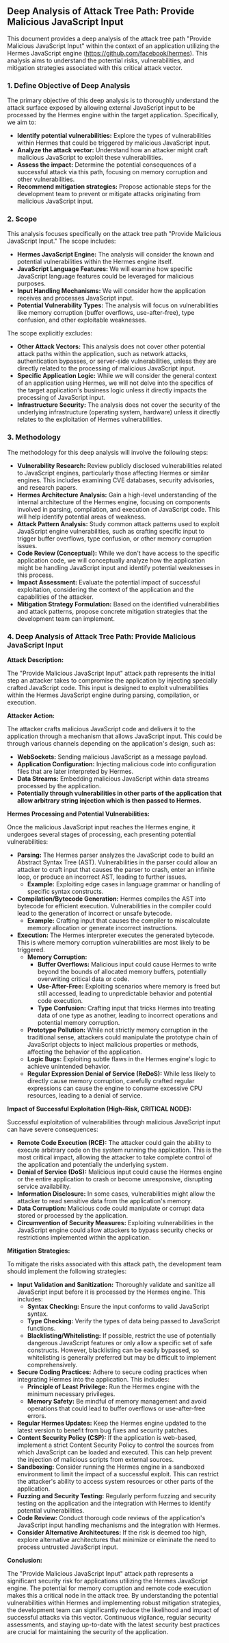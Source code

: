 ## Deep Analysis of Attack Tree Path: Provide Malicious JavaScript Input

This document provides a deep analysis of the attack tree path "Provide Malicious JavaScript Input" within the context of an application utilizing the Hermes JavaScript engine (https://github.com/facebook/hermes). This analysis aims to understand the potential risks, vulnerabilities, and mitigation strategies associated with this critical attack vector.

### 1. Define Objective of Deep Analysis

The primary objective of this deep analysis is to thoroughly understand the attack surface exposed by allowing external JavaScript input to be processed by the Hermes engine within the target application. Specifically, we aim to:

* **Identify potential vulnerabilities:**  Explore the types of vulnerabilities within Hermes that could be triggered by malicious JavaScript input.
* **Analyze the attack vector:**  Understand how an attacker might craft malicious JavaScript to exploit these vulnerabilities.
* **Assess the impact:**  Determine the potential consequences of a successful attack via this path, focusing on memory corruption and other vulnerabilities.
* **Recommend mitigation strategies:**  Propose actionable steps for the development team to prevent or mitigate attacks originating from malicious JavaScript input.

### 2. Scope

This analysis focuses specifically on the attack tree path "Provide Malicious JavaScript Input."  The scope includes:

* **Hermes JavaScript Engine:**  The analysis will consider the known and potential vulnerabilities within the Hermes engine itself.
* **JavaScript Language Features:**  We will examine how specific JavaScript language features could be leveraged for malicious purposes.
* **Input Handling Mechanisms:**  We will consider how the application receives and processes JavaScript input.
* **Potential Vulnerability Types:**  The analysis will focus on vulnerabilities like memory corruption (buffer overflows, use-after-free), type confusion, and other exploitable weaknesses.

The scope explicitly excludes:

* **Other Attack Vectors:**  This analysis does not cover other potential attack paths within the application, such as network attacks, authentication bypasses, or server-side vulnerabilities, unless they are directly related to the processing of malicious JavaScript input.
* **Specific Application Logic:**  While we will consider the general context of an application using Hermes, we will not delve into the specifics of the target application's business logic unless it directly impacts the processing of JavaScript input.
* **Infrastructure Security:**  The analysis does not cover the security of the underlying infrastructure (operating system, hardware) unless it directly relates to the exploitation of Hermes vulnerabilities.

### 3. Methodology

The methodology for this deep analysis will involve the following steps:

* **Vulnerability Research:**  Review publicly disclosed vulnerabilities related to JavaScript engines, particularly those affecting Hermes or similar engines. This includes examining CVE databases, security advisories, and research papers.
* **Hermes Architecture Analysis:**  Gain a high-level understanding of the internal architecture of the Hermes engine, focusing on components involved in parsing, compilation, and execution of JavaScript code. This will help identify potential areas of weakness.
* **Attack Pattern Analysis:**  Study common attack patterns used to exploit JavaScript engine vulnerabilities, such as crafting specific input to trigger buffer overflows, type confusion, or other memory corruption issues.
* **Code Review (Conceptual):**  While we don't have access to the specific application code, we will conceptually analyze how the application might be handling JavaScript input and identify potential weaknesses in this process.
* **Impact Assessment:**  Evaluate the potential impact of successful exploitation, considering the context of the application and the capabilities of the attacker.
* **Mitigation Strategy Formulation:**  Based on the identified vulnerabilities and attack patterns, propose concrete mitigation strategies that the development team can implement.

### 4. Deep Analysis of Attack Tree Path: Provide Malicious JavaScript Input

**Attack Description:**

The "Provide Malicious JavaScript Input" attack path represents the initial step an attacker takes to compromise the application by injecting specially crafted JavaScript code. This input is designed to exploit vulnerabilities within the Hermes JavaScript engine during parsing, compilation, or execution.

**Attacker Action:**

The attacker crafts malicious JavaScript code and delivers it to the application through a mechanism that allows JavaScript input. This could be through various channels depending on the application's design, such as:

* **WebSockets:** Sending malicious JavaScript as a message payload.
* **Application Configuration:** Injecting malicious code into configuration files that are later interpreted by Hermes.
* **Data Streams:** Embedding malicious JavaScript within data streams processed by the application.
* **Potentially through vulnerabilities in other parts of the application that allow arbitrary string injection which is then passed to Hermes.**

**Hermes Processing and Potential Vulnerabilities:**

Once the malicious JavaScript input reaches the Hermes engine, it undergoes several stages of processing, each presenting potential vulnerabilities:

* **Parsing:** The Hermes parser analyzes the JavaScript code to build an Abstract Syntax Tree (AST). Vulnerabilities in the parser could allow an attacker to craft input that causes the parser to crash, enter an infinite loop, or produce an incorrect AST, leading to further issues.
    * **Example:**  Exploiting edge cases in language grammar or handling of specific syntax constructs.
* **Compilation/Bytecode Generation:** Hermes compiles the AST into bytecode for efficient execution. Vulnerabilities in the compiler could lead to the generation of incorrect or unsafe bytecode.
    * **Example:**  Crafting input that causes the compiler to miscalculate memory allocation or generate incorrect instructions.
* **Execution:** The Hermes interpreter executes the generated bytecode. This is where memory corruption vulnerabilities are most likely to be triggered.
    * **Memory Corruption:**
        * **Buffer Overflows:**  Malicious input could cause Hermes to write beyond the bounds of allocated memory buffers, potentially overwriting critical data or code.
        * **Use-After-Free:**  Exploiting scenarios where memory is freed but still accessed, leading to unpredictable behavior and potential code execution.
        * **Type Confusion:**  Crafting input that tricks Hermes into treating data of one type as another, leading to incorrect operations and potential memory corruption.
    * **Prototype Pollution:**  While not strictly memory corruption in the traditional sense, attackers could manipulate the prototype chain of JavaScript objects to inject malicious properties or methods, affecting the behavior of the application.
    * **Logic Bugs:**  Exploiting subtle flaws in the Hermes engine's logic to achieve unintended behavior.
    * **Regular Expression Denial of Service (ReDoS):**  While less likely to directly cause memory corruption, carefully crafted regular expressions can cause the engine to consume excessive CPU resources, leading to a denial of service.

**Impact of Successful Exploitation (High-Risk, CRITICAL NODE):**

Successful exploitation of vulnerabilities through malicious JavaScript input can have severe consequences:

* **Remote Code Execution (RCE):**  The attacker could gain the ability to execute arbitrary code on the system running the application. This is the most critical impact, allowing the attacker to take complete control of the application and potentially the underlying system.
* **Denial of Service (DoS):**  Malicious input could cause the Hermes engine or the entire application to crash or become unresponsive, disrupting service availability.
* **Information Disclosure:**  In some cases, vulnerabilities might allow the attacker to read sensitive data from the application's memory.
* **Data Corruption:**  Malicious code could manipulate or corrupt data stored or processed by the application.
* **Circumvention of Security Measures:**  Exploiting vulnerabilities in the JavaScript engine could allow attackers to bypass security checks or restrictions implemented within the application.

**Mitigation Strategies:**

To mitigate the risks associated with this attack path, the development team should implement the following strategies:

* **Input Validation and Sanitization:**  Thoroughly validate and sanitize all JavaScript input before it is processed by the Hermes engine. This includes:
    * **Syntax Checking:** Ensure the input conforms to valid JavaScript syntax.
    * **Type Checking:** Verify the types of data being passed to JavaScript functions.
    * **Blacklisting/Whitelisting:**  If possible, restrict the use of potentially dangerous JavaScript features or only allow a specific set of safe constructs. However, blacklisting can be easily bypassed, so whitelisting is generally preferred but may be difficult to implement comprehensively.
* **Secure Coding Practices:**  Adhere to secure coding practices when integrating Hermes into the application. This includes:
    * **Principle of Least Privilege:**  Run the Hermes engine with the minimum necessary privileges.
    * **Memory Safety:**  Be mindful of memory management and avoid operations that could lead to buffer overflows or use-after-free errors.
* **Regular Hermes Updates:**  Keep the Hermes engine updated to the latest version to benefit from bug fixes and security patches.
* **Content Security Policy (CSP):**  If the application is web-based, implement a strict Content Security Policy to control the sources from which JavaScript can be loaded and executed. This can help prevent the injection of malicious scripts from external sources.
* **Sandboxing:**  Consider running the Hermes engine in a sandboxed environment to limit the impact of a successful exploit. This can restrict the attacker's ability to access system resources or other parts of the application.
* **Fuzzing and Security Testing:**  Regularly perform fuzzing and security testing on the application and the integration with Hermes to identify potential vulnerabilities.
* **Code Review:**  Conduct thorough code reviews of the application's JavaScript input handling mechanisms and the integration with Hermes.
* **Consider Alternative Architectures:**  If the risk is deemed too high, explore alternative architectures that minimize or eliminate the need to process untrusted JavaScript input.

**Conclusion:**

The "Provide Malicious JavaScript Input" attack path represents a significant security risk for applications utilizing the Hermes JavaScript engine. The potential for memory corruption and remote code execution makes this a critical node in the attack tree. By understanding the potential vulnerabilities within Hermes and implementing robust mitigation strategies, the development team can significantly reduce the likelihood and impact of successful attacks via this vector. Continuous vigilance, regular security assessments, and staying up-to-date with the latest security best practices are crucial for maintaining the security of the application.